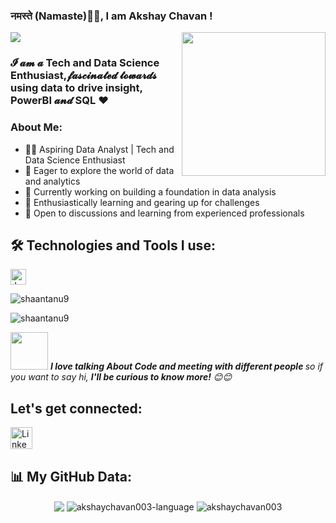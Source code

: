 ### नमस्ते (Namaste)🙏🏻, I am Akshay Chavan [ ](https://i.pinimg.com/originals/bb/82/21/bb82217d6c6a89cad939f8c8567f6171.gif)!
<img align='right' src="https://media.giphy.com/media/M9gbBd9nbDrOTu1Mqx/giphy.gif" width="230">

  <a href="https://github.com/durgeshrai633/readme-typing-svg"><img src="https://readme-typing-svg.herokuapp.com?lines=Full+Stack+Web+Developer;&center=true&width=400&height=50"></a>

### 𝓘 𝓪𝓶 𝓪  Tech and Data Science Enthusiast,𝓯𝓪𝓼𝓬𝓲𝓷𝓪𝓽𝓮𝓭  𝓽𝓸𝔀𝓪𝓻𝓭𝓼  using data to drive insight, PowerBI 𝓪𝓷𝓭 SQL ❤️

### About Me:
- 👨‍💻 Aspiring Data Analyst | Tech and Data Science Enthusiast
- 🚀 Eager to explore the world of data and analytics
- 🔭 Currently working on building a foundation in data analysis
- 🌱 Enthusiastically learning and gearing up for challenges
- 💬 Open to discussions and learning from experienced professionals

## 🛠️ Technologies and Tools I use:

<p>
<img alt="Javascript" src="https://img.shields.io/badge/JavaScript-323330?style=for-the-badge&logo=javascript&logoColor=F7DF1E"  height="25px"/>
</p>


<p align="left"> <img src="https://komarev.com/ghpvc/?username=shaantanu9&label=Profile%20views&color=0e75b6&style=flat-square" alt="shaantanu9" /> </p>
<p> <img src="https://img.shields.io/github/followers/shaantanu9?style=social" alt="shaantanu9" /> </p>
<img src="https://media.giphy.com/media/LnQjpWaON8nhr21vNW/giphy.gif" width="60"> <em><b>I love talking About Code and meeting with different people </b>so if you want to say hi, <b> I'll be curious to know more!</b> 😊😊</em>

##  Let's get connected:
<p>
<a href="https://www.linkedin.com/in/akshaychavan003/"><img alt="Linkedin" src="https://img.shields.io/badge/LinkedIn-0077B5?style=for-the-badge&logo=linkedin&logoColor=white?link=http://left&link=[https://www.linkedin.com/in/akshaychavan003/](https://www.linkedin.com/in/akshaychavan003/)" height="35px"/></a>
</p>

## 📊 My GitHub Data:

<div align="center">
  <img align="center" src="https://github-readme-stats.anuraghazra1.vercel.app/api?username=akshaychavan003&show_icons=true" />
  <img align ="center" src="https://github-readme-stats.vercel.app/api/top-langs?username=akshaychavan003" alt="akshaychavan003-language" >
  <img align="center" src="https://github-readme-streak-stats.herokuapp.com/?user=akshaychavan003&" alt="akshaychavan003" />
</div>
